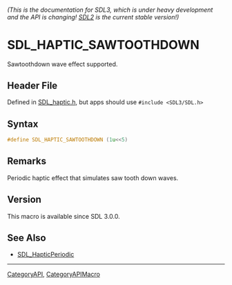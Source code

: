 ###### (This is the documentation for SDL3, which is under heavy development and the API is changing! [SDL2](https://wiki.libsdl.org/SDL2/) is the current stable version!)
# SDL_HAPTIC_SAWTOOTHDOWN

Sawtoothdown wave effect supported.

## Header File

Defined in [SDL_haptic.h](https://github.com/libsdl-org/SDL/blob/main/include/SDL3/SDL_haptic.h), but apps should use `#include <SDL3/SDL.h>`

## Syntax

```c
#define SDL_HAPTIC_SAWTOOTHDOWN (1u<<5)
```

## Remarks

Periodic haptic effect that simulates saw tooth down waves.

## Version

This macro is available since SDL 3.0.0.

## See Also

* [SDL_HapticPeriodic](SDL_HapticPeriodic)

----
[CategoryAPI](CategoryAPI), [CategoryAPIMacro](CategoryAPIMacro)

